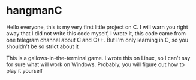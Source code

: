 # hangmanC

Hello everyone, this is my very first little project on C. I will warn you right away that I did not write this code myself, I wrote it, this code came from one telegram channel about C and C++. But I'm only learning in C, so you shouldn't be so strict about it 

This is a gallows-in-the-terminal game. I wrote this on Linux, so I can't say for sure what will work on Windows. Probably, you will figure out how to play it yourself 
